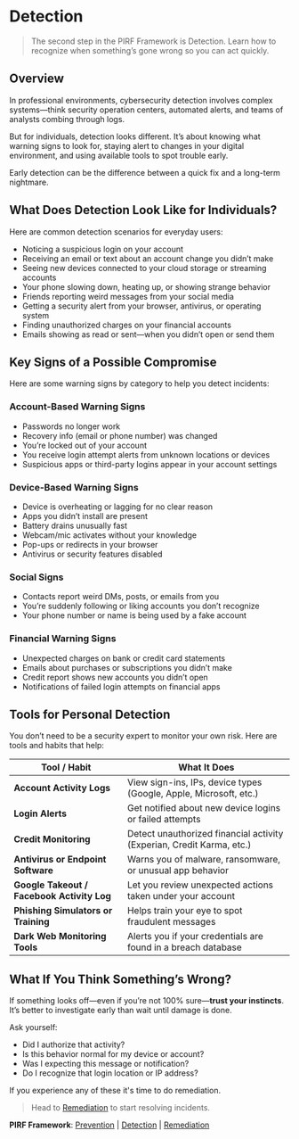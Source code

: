# Detection

> The second step in the PIRF Framework is Detection. Learn how to recognize when something’s gone wrong so you can act quickly.
## Overview
In professional environments, cybersecurity detection involves complex systems—think security operation centers, automated alerts, and teams of analysts combing through logs.

But for individuals, detection looks different. It’s about knowing what warning signs to look for, staying alert to changes in your digital environment, and using available tools to spot trouble early.

Early detection can be the difference between a quick fix and a long-term nightmare.
## What Does Detection Look Like for Individuals?
Here are common detection scenarios for everyday users:

- Noticing a suspicious login on your account
- Receiving an email or text about an account change you didn’t make
- Seeing new devices connected to your cloud storage or streaming accounts
- Your phone slowing down, heating up, or showing strange behavior
- Friends reporting weird messages from your social media
- Getting a security alert from your browser, antivirus, or operating system
- Finding unauthorized charges on your financial accounts
- Emails showing as read or sent—when you didn’t open or send them
## Key Signs of a Possible Compromise
Here are some warning signs by category to help you detect incidents:
### Account-Based Warning Signs
- Passwords no longer work
- Recovery info (email or phone number) was changed
- You’re locked out of your account
- You receive login attempt alerts from unknown locations or devices
- Suspicious apps or third-party logins appear in your account settings
### Device-Based Warning Signs

- Device is overheating or lagging for no clear reason
- Apps you didn’t install are present
- Battery drains unusually fast
- Webcam/mic activates without your knowledge
- Pop-ups or redirects in your browser
- Antivirus or security features disabled
### Social Signs
- Contacts report weird DMs, posts, or emails from you
- You’re suddenly following or liking accounts you don’t recognize
- Your phone number or name is being used by a fake account
### Financial Warning Signs
- Unexpected charges on bank or credit card statements
- Emails about purchases or subscriptions you didn’t make
- Credit report shows new accounts you didn’t open
- Notifications of failed login attempts on financial apps
## Tools for Personal Detection
You don’t need to be a security expert to monitor your own risk. Here are tools and habits that help:

| **Tool / Habit**                           | **What It Does**                                                      |
| ------------------------------------------ | --------------------------------------------------------------------- |
| **Account Activity Logs**                  | View sign-ins, IPs, device types (Google, Apple, Microsoft, etc.)     |
| **Login Alerts**                           | Get notified about new device logins or failed attempts               |
| **Credit Monitoring**                      | Detect unauthorized financial activity (Experian, Credit Karma, etc.) |
| **Antivirus or Endpoint Software**         | Warns you of malware, ransomware, or unusual app behavior             |
| **Google Takeout / Facebook Activity Log** | Let you review unexpected actions taken under your account            |
| **Phishing Simulators or Training**        | Helps train your eye to spot fraudulent messages                      |
| **Dark Web Monitoring Tools**              | Alerts you if your credentials are found in a breach database         |

## What If You Think Something’s Wrong?
If something looks off—even if you’re not 100% sure—**trust your instincts**. It’s better to investigate early than wait until damage is done.

Ask yourself:

- Did I authorize that activity?
- Is this behavior normal for my device or account?
- Was I expecting this message or notification?
- Do I recognize that login location or IP address?

If you experience any of these it's time to do remediation.

> Head to [Remediation](/framework/remediation/remediation/) to start resolving incidents.

**PIRF Framework**: [Prevention](/framework/prevention/prevention/) | [Detection](/framework/detection/detection/) | [Remediation](/framework/remediation/remediation/)
